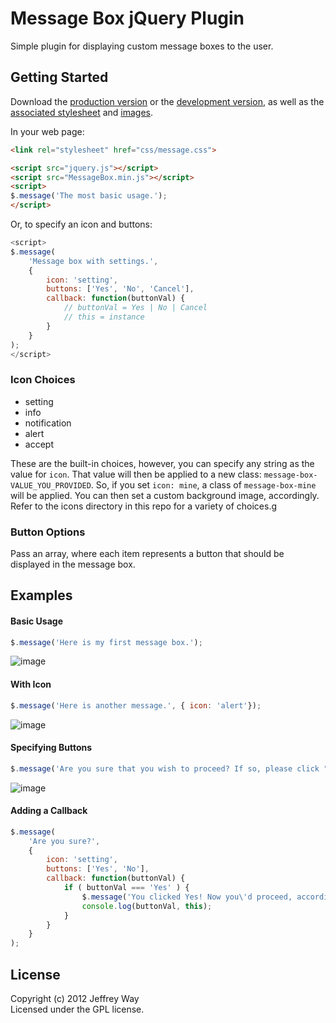 # Message Box jQuery Plugin

Simple plugin for displaying custom message boxes to the user.

## Getting Started
Download the [production version][min] or the [development version][max], as well as the [associated stylesheet][style] and [images][imgs].

[min]: https://raw.github.com/JeffreyWay/MessageBox/master/dist/MessageBox.min.js
[max]: https://raw.github.com/JeffreyWay/MessageBox/master/dist/MessageBox.js
[style]: https://raw.github.com/JeffreyWay/MessageBox/master/css/message.css
[imgs]: https://github.com/JeffreyWay/MessageBox/tree/master/images

In your web page:

```html
<link rel="stylesheet" href="css/message.css">

<script src="jquery.js"></script>
<script src="MessageBox.min.js"></script>
<script>
$.message('The most basic usage.');
</script>
```

Or, to specify an icon and buttons:

```js
<script>
$.message(
	'Message box with settings.',
	{
		icon: 'setting',
		buttons: ['Yes', 'No', 'Cancel'],
		callback: function(buttonVal) {
			// buttonVal = Yes | No | Cancel
			// this = instance
		}
	}
);
</script>
```

### Icon Choices

- setting
- info
- notification
- alert
- accept

These are the built-in choices, however, you can specify any string as the value for `icon`. That value will then be applied to a new class: `message-box-VALUE_YOU_PROVIDED`. So, if you set `icon: mine`, a class of `message-box-mine` will be applied. You can then set a custom background image, accordingly. Refer to the icons directory in this repo for a variety of choices.g

### Button Options

Pass an array, where each item represents a button that should be displayed in the message box.



## Examples

#### Basic Usage
```js
$.message('Here is my first message box.');
```

![image](https://raw.github.com/JeffreyWay/MessageBox/master/docs/images/basic.jpeg)


#### With Icon
```js
$.message('Here is another message.', { icon: 'alert'});
```

![image](https://raw.github.com/JeffreyWay/MessageBox/master/docs/images/icon.jpeg)


#### Specifying Buttons
```js
$.message('Are you sure that you wish to proceed? If so, please click "Yes."', { icon: 'setting', buttons: ['Yes', 'No', 'Cancel']});
```

![image](https://raw.github.com/JeffreyWay/MessageBox/master/docs/images/settings.jpeg)


#### Adding a Callback
```js
$.message(
	'Are you sure?',
	{ 
		icon: 'setting',
		buttons: ['Yes', 'No'],
		callback: function(buttonVal) {
			if ( buttonVal === 'Yes' ) {
				$.message('You clicked Yes! Now you\'d proceed, accordingly.');
				console.log(buttonVal, this);
			}
		}
	}
);
```


## License
Copyright (c) 2012 Jeffrey Way  
Licensed under the GPL license.